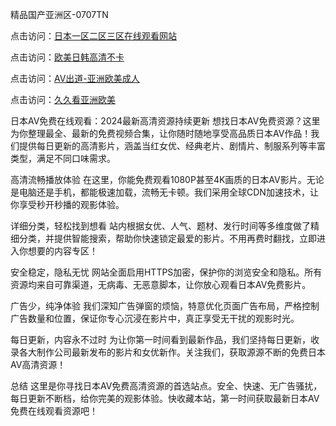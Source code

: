 精品国产亚洲区-0707TN

点击访问：<a href="https://tfda.pages.dev/">日本一区二区三区在线观看网站</a>

点击访问：<a href="https://gda-c7m.pages.dev/">欧美日韩高清不卡</a>

点击访问：<a href="https://bered.pages.dev/">AV出道-亚洲欧美成人</a>

点击访问：<a href="https://cfad.pages.dev/">久久看亚洲欧美</a>

日本AV免费在线观看：2024最新高清资源持续更新
想找日本AV免费资源？这里为你整理最全、最新的免费视频合集，让你随时随地享受高品质日本AV作品！我们提供每日更新的高清影片，涵盖当红女优、经典老片、剧情片、制服系列等丰富类型，满足不同口味需求。

高清流畅播放体验
在这里，你能免费观看1080P甚至4K画质的日本AV影片。无论是电脑还是手机，都能极速加载，流畅无卡顿。我们采用全球CDN加速技术，让你享受秒开秒播的观影体验。

详细分类，轻松找到想看
站内根据女优、人气、题材、发行时间等多维度做了精细分类，并提供智能搜索，帮助你快速锁定最爱的影片。不用再费时翻找，立即进入你想要的内容专区！

安全稳定，隐私无忧
网站全面启用HTTPS加密，保护你的浏览安全和隐私。所有资源均来自可靠渠道，无病毒、无恶意脚本，让你放心观看日本AV免费影片。

广告少，纯净体验
我们深知广告弹窗的烦恼，特意优化页面广告布局，严格控制广告数量和位置，保证你专心沉浸在影片中，真正享受无干扰的观影时光。

每日更新，内容永不过时
为让你第一时间看到最新作品，我们坚持每日更新，收录各大制作公司最新发布的影片和女优新作。关注我们，获取源源不断的免费日本AV高清资源！

总结
这里是你寻找日本AV免费高清资源的首选站点。安全、快速、无广告骚扰，每日更新不断档，给你完美的观影体验。快收藏本站，第一时间获取最新日本AV免费在线观看资源吧！

<span style="display:none;">[Canonical link] (https://github.com/dth2611/1100000 ）</span>
